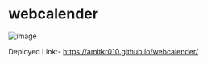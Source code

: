 # webcalender

![image](https://github.com/user-attachments/assets/322a25fa-b5f3-4886-8dc1-46f57fb5e5a9)


Deployed Link:- https://amitkr010.github.io/webcalender/
